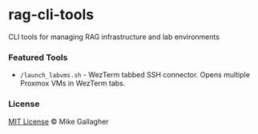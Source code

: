 # rag-cli-tools

CLI tools for managing RAG infrastructure and lab environments

### Featured Tools
- `/launch_labvms.sh` - WezTerm tabbed SSH connector. Opens multiple Proxmox VMs in WezTerm tabs. 


### License
[MIT License](LICENSE) © Mike Gallagher
